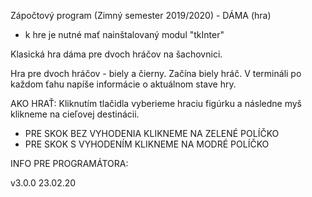 Zápočtový program (Zimný semester 2019/2020) - DÁMA (hra)
- k  hre je nutné mať nainštalovaný modul "tkInter"

Klasická hra dáma pre dvoch hráčov na šachovnici.

Hra pre dvoch hráčov - biely a čierny. 
Začína biely hráč. V termináli po každom ťahu napíše informácie o aktuálnom stave hry.

AKO HRAŤ: 
Kliknutím tlačidla vyberieme hraciu figúrku a následne myš klikneme na cieľovej destinácii. 
- PRE SKOK BEZ VYHODENIA KLIKNEME NA ZELENÉ POLÍČKO
- PRE SKOK S VYHODENÍM KLIKNEME NA MODRÉ POLÍČKO

INFO PRE PROGRAMÁTORA:



v3.0.0 23.02.20 
